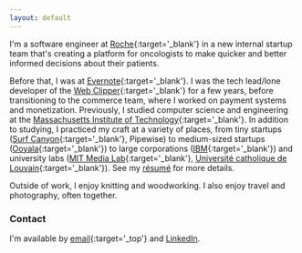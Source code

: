 ```yaml
---
layout: default
---
```

I'm a software engineer at [Roche](http://www.roche.com){:target='_blank'} in a new internal startup team that's creating a platform for oncologists to make quicker and better informed decisions about their patients.

Before that, I was at [Evernote](https://evernote.com){:target='_blank'}. I was the tech lead/lone developer of the [Web Clipper](https://evernote.com/webclipper){:target='_blank'} for a few years, before transitioning to the commerce team, where I worked on payment systems and monetization. Previously, I studied computer science and engineering at the [Massachusetts Institute of Technology](https://mit.edu){:target='_blank'}. In addition to studying, I practiced my craft at a variety of places, from tiny startups ([Surf Canyon](http://surfcanyon.com){:target='_blank'}, Pipewise) to medium-sized startups ([Ooyala](http://www.ooyala.com/){:target='_blank'}) to large corporations ([IBM](https://www.ibm.com){:target='_blank'}) and university labs ([MIT Media Lab](http://hd.media.mit.edu/){:target='_blank'}, [Université catholique de Louvain](http://sites.uclouvain.be/networks/){:target='_blank'}). See my [résumé](resume.pdf) for more details.

Outside of work, I enjoy knitting and woodworking. I also enjoy travel and photography, often together.

### Contact
I'm available by [email](mailto:contact@cchan.xyz){:target='_top'} and [LinkedIn](https://www.linkedin.com/in/conniechan1).
